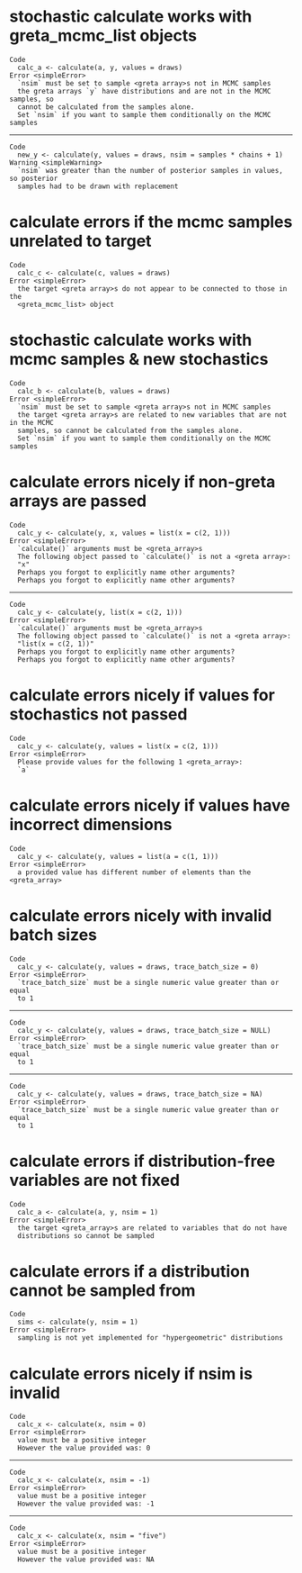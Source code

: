 # stochastic calculate works with greta_mcmc_list objects

    Code
      calc_a <- calculate(a, y, values = draws)
    Error <simpleError>
      `nsim` must be set to sample <greta array>s not in MCMC samples
      the greta arrays `y` have distributions and are not in the MCMC samples, so
      cannot be calculated from the samples alone.
      Set `nsim` if you want to sample them conditionally on the MCMC samples

---

    Code
      new_y <- calculate(y, values = draws, nsim = samples * chains + 1)
    Warning <simpleWarning>
      `nsim` was greater than the number of posterior samples in values, so posterior
      samples had to be drawn with replacement

# calculate errors if the mcmc samples unrelated to target

    Code
      calc_c <- calculate(c, values = draws)
    Error <simpleError>
      the target <greta array>s do not appear to be connected to those in the
      <greta_mcmc_list> object

# stochastic calculate works with mcmc samples & new stochastics

    Code
      calc_b <- calculate(b, values = draws)
    Error <simpleError>
      `nsim` must be set to sample <greta array>s not in MCMC samples
      the target <greta array>s are related to new variables that are not in the MCMC
      samples, so cannot be calculated from the samples alone.
      Set `nsim` if you want to sample them conditionally on the MCMC samples

# calculate errors nicely if non-greta arrays are passed

    Code
      calc_y <- calculate(y, x, values = list(x = c(2, 1)))
    Error <simpleError>
      `calculate()` arguments must be <greta_array>s
      The following object passed to `calculate()` is not a <greta array>:
      "x"
      Perhaps you forgot to explicitly name other arguments?
      Perhaps you forgot to explicitly name other arguments?

---

    Code
      calc_y <- calculate(y, list(x = c(2, 1)))
    Error <simpleError>
      `calculate()` arguments must be <greta_array>s
      The following object passed to `calculate()` is not a <greta array>:
      "list(x = c(2, 1))"
      Perhaps you forgot to explicitly name other arguments?
      Perhaps you forgot to explicitly name other arguments?

# calculate errors nicely if values for stochastics not passed

    Code
      calc_y <- calculate(y, values = list(x = c(2, 1)))
    Error <simpleError>
      Please provide values for the following 1 <greta_array>:
      `a`

# calculate errors nicely if values have incorrect dimensions

    Code
      calc_y <- calculate(y, values = list(a = c(1, 1)))
    Error <simpleError>
      a provided value has different number of elements than the <greta_array>

# calculate errors nicely with invalid batch sizes

    Code
      calc_y <- calculate(y, values = draws, trace_batch_size = 0)
    Error <simpleError>
      `trace_batch_size` must be a single numeric value greater than or equal
      to 1

---

    Code
      calc_y <- calculate(y, values = draws, trace_batch_size = NULL)
    Error <simpleError>
      `trace_batch_size` must be a single numeric value greater than or equal
      to 1

---

    Code
      calc_y <- calculate(y, values = draws, trace_batch_size = NA)
    Error <simpleError>
      `trace_batch_size` must be a single numeric value greater than or equal
      to 1

# calculate errors if distribution-free variables are not fixed

    Code
      calc_a <- calculate(a, y, nsim = 1)
    Error <simpleError>
      the target <greta_array>s are related to variables that do not have
      distributions so cannot be sampled

# calculate errors if a distribution cannot be sampled from

    Code
      sims <- calculate(y, nsim = 1)
    Error <simpleError>
      sampling is not yet implemented for "hypergeometric" distributions

# calculate errors nicely if nsim is invalid

    Code
      calc_x <- calculate(x, nsim = 0)
    Error <simpleError>
      value must be a positive integer
      However the value provided was: 0

---

    Code
      calc_x <- calculate(x, nsim = -1)
    Error <simpleError>
      value must be a positive integer
      However the value provided was: -1

---

    Code
      calc_x <- calculate(x, nsim = "five")
    Error <simpleError>
      value must be a positive integer
      However the value provided was: NA

